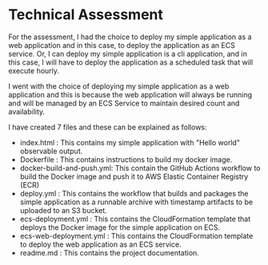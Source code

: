 # Technical Assessment

For the assessment, I had the choice to deploy my simple application as a web application and in this case, to deploy the application as an ECS service. Or, I can deploy my simple application is a cli application, and in this case, I will have to deploy the application as a scheduled task that will execute hourly.

I went with the choice of deploying my simple application as a web application and this is because the web application will always be running and will be managed by an ECS Service to maintain desired count and availability.

I have created 7 files and these can be explained as follows:

- index.html : This contains my simple application with "Hello world" observable output.
- Dockerfile : This contains instructions to build my docker image.
- docker-build-and-push.yml: This contain the GitHub Actions workflow to build the Docker image and push it to AWS Elastic Container Registry (ECR)
- deploy.yml : This contains the workflow that builds and packages the simple application as a runnable archive with timestamp artifacts to be uploaded to an S3 bucket.
- ecs-deployment.yml : This contains the CloudFormation template that deploys the Docker image for the simple application on ECS.
- ecs-web-deployment.yml : This contains the CloudFormation template to deploy the web application as an ECS service.
- readme.md : This contains the project documentation.
